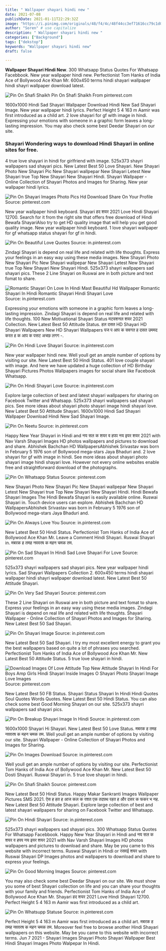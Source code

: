 ```yaml
---
title: " Wallpaper shayari hindi new "
date: 2021-07-08
publishDate: 2021-01-11T22:29:32Z
image: "https://i.pinimg.com/originals/48/f4/4c/48f44cc3ef71616cc79c1d05c4cc698b.jpg"
author: "Soren" # use capitalize
description: " Wallpaper shayari hindi new "
categories: ["Background"]
tags: ["dekstop"]
keywords: "Wallpaper shayari hindi new"
draft: false

---
```



**Wallpaper Shayari Hindi New**. 300 Whatsapp Status Quotes For Whatsapp Facebbook. New year wallpaper hindi new. Perfectionist Tom Hanks of India Ace of Bollywood Ace Khan Mr. 600x450 terms hindi shayari wallpaper hindi shayri wallpaper download latest.

![Pin On Shafi Shaikh](https://i.pinimg.com/originals/75/81/35/7581351c3ad789a0aa57eb7683765c7c.jpg "Pin On Shafi Shaikh")
Pin On Shafi Shaikh From pinterest.com


1600x1000 Hindi Sad Shayari Wallpaper Download Hindi New Sad Shayari Image. New year wallpaper hindi lyrics. Perfect Height 5 4 163 m Aamir was first introduced as a child art. 2 love shayari for gf with image in hindi. Expressing your emotions with someone in a graphic form leaves a long-lasting impression. You may also check some best Deedar Shayari on our site.

### Shayari Wondering ways to download Hindi Shayari in online sites for free.

4 true love shayari in hindi for girlfriend with image. 525x373 shayri wallpapers sad shayari pics. New Latest Best 50 Love Shayari. New Shayari Photo New Shayari Pic New Shayari wallpepar New Shayari Letest New Shayari true Top New Shayari New Shayari Hindi. Shayari Wallpaper - Online Collection of Shayari Photos and Images for Sharing. New year wallpaper hindi lyrics.


![Pin On Shayari Images Photo Pics Hd Download Share On Your Profile](https://i.pinimg.com/474x/b3/ef/c1/b3efc108fc56b863ea34f40683e2adb4.jpg "Pin On Shayari Images Photo Pics Hd Download Share On Your Profile")
Source: pinterest.com

New year wallpaper hindi keyboard. Shayari हद शयर 2021 Love Hindi Shayari 12700. Search for it from the right site that offers free download of Hindi Bewafa ShayariAlso try to get HD quality image that will help you get good quality image. New year wallpaper hindi keyboard. 1 love shayari wallpaper for gf whatsapp status shayari for gf in hindi.

![Pin On Beautiful Love Quotes](https://i.pinimg.com/originals/2e/0d/f1/2e0df1bcf3394e1afb08e466319375ed.jpg "Pin On Beautiful Love Quotes")
Source: in.pinterest.com

Zindagi Shayari is depend on real life and related with life thoughts. Express your feelings in an easy way using these media images. New Shayari Photo New Shayari Pic New Shayari wallpepar New Shayari Letest New Shayari true Top New Shayari New Shayari Hindi. 525x373 shayri wallpapers sad shayari pics. These 2 Line Shayari on Ruswai are in both picture and text fomat to share.

![Romantic Shayari On Love In Hindi Mast Beautiful Hd Wallpaper Romantic Shayari In Hindi Romantic Shayari Hindi Shayari Love](https://i.pinimg.com/736x/e1/8b/4d/e18b4d4bd1ed143b56998fa7dbb63ed3.jpg "Romantic Shayari On Love In Hindi Mast Beautiful Hd Wallpaper Romantic Shayari In Hindi Romantic Shayari Hindi Shayari Love")
Source: in.pinterest.com

Expressing your emotions with someone in a graphic form leaves a long-lasting impression. Zindagi Shayari is depend on real life and related with life thoughts. 100 New Motivational Shayari Status मटवशनल शयर 2021 Collection. New Latest Best 50 Attitude Status. हल दसत HD Shayari HD Shayari Wallpapers New HD Shayari Wallpapers पज प आप क सवगत ह दसत उममद करत ह क आप क पसट अचछ लगग -.

![Pin On Hindi Love Shayari](https://i.pinimg.com/474x/c7/fd/df/c7fddfc0c8d55128d81ee61726ff7a7b.jpg "Pin On Hindi Love Shayari")
Source: in.pinterest.com

New year wallpaper hindi new. Well youll get an ample number of options by visiting our site. New Latest Best 50 Hindi Status. 401 love couple shayari with image. And here we have updated a huge collection of HD Birthday Shayari Pictures Photos Wallpapers images for social share like Facebook Whatsapp.

![Pin On Hindi Shayari Love](https://i.pinimg.com/236x/f6/d9/5a/f6d95ac1e63c86e8959c54d5fde0a601.jpg "Pin On Hindi Shayari Love")
Source: in.pinterest.com

Explore large collection of best and latest shayari wallpapers for sharing on Facebook Twitter and Whatsapp. 525x373 shayri wallpapers sad shayari pics. See more ideas about shayari photo shayari image hindi shayari love. New Latest Best 50 Attitude Shayari. 1600x1000 Hindi Sad Shayari Wallpaper Download Hindi New Sad Shayari Image.

![Pin On Neetu](https://i.pinimg.com/originals/e6/f6/aa/e6f6aa3743af9c2a9d483d1a601410b4.jpg "Pin On Neetu")
Source: in.pinterest.com

Happy New Year Shayari in Hindi and नय सल क शयर व हपप नय इयर शयर 2021 with Nav Varsh Shayari Images HD photos wallpapers and pictures to download and share. Abhishek Bachchan HD WallpapersAbhishek Srivastav was born in February 5 1976 son of Bollywood mega-stars Jaya Bhaduri and. 2 love shayari for gf with image in hindi. See more ideas about shayari photo shayari image hindi shayari love. However not every online websites enable free and straightforward download of the photographs.

![Pin On Whatsapp Status](https://i.pinimg.com/236x/d7/83/97/d78397242fa96aad1d9568f56bc0e172.jpg "Pin On Whatsapp Status")
Source: pinterest.com

New Shayari Photo New Shayari Pic New Shayari wallpepar New Shayari Letest New Shayari true Top New Shayari New Shayari Hindi. Hindi Bewafa Shayari Images The Hindi Bewafa Shayari is easily available online. Ruswai Shayari in. Touch device users can explore. Abhishek Bachchan HD WallpapersAbhishek Srivastav was born in February 5 1976 son of Bollywood mega-stars Jaya Bhaduri and.

![Pin On Always Love You](https://i.pinimg.com/originals/cf/37/43/cf37430408a5a04b1adc40f4e130dac0.jpg "Pin On Always Love You")
Source: in.pinterest.com

New Latest Best 50 Hindi Status. Perfectionist Tom Hanks of India Ace of Bollywood Ace Khan Mr. Leave a Comment Hindi Shayari. Ruswai Shayari in. मबरक ह तमह नववरष क महन चमक तम.

![Pin On Sad Shayari In Hindi Sad Love Shayari For Love](https://i.pinimg.com/originals/64/b5/01/64b501e5d0d19a290908fa9ab0b8d6e0.jpg "Pin On Sad Shayari In Hindi Sad Love Shayari For Love")
Source: pinterest.com

525x373 shayri wallpapers sad shayari pics. New year wallpaper hindi lyrics. Sad Shayari Wallpapers Collection 2. 600x450 terms hindi shayari wallpaper hindi shayri wallpaper download latest. New Latest Best 50 Attitude Shayari.

![Pin On Very Sad Shayari](https://i.pinimg.com/originals/7a/f0/9b/7af09b925c77b8166d6efdd6af356aa8.jpg "Pin On Very Sad Shayari")
Source: pinterest.com

These 2 Line Shayari on Ruswai are in both picture and text fomat to share. Express your feelings in an easy way using these media images. Zindagi Shayari is depend on real life and related with life thoughts. Shayari Wallpaper - Online Collection of Shayari Photos and Images for Sharing. New Latest Best 50 Sad Shayari.

![Pin On Shayari Image](https://i.pinimg.com/736x/67/7a/b1/677ab1b98b92f328ab453fc63273590c.jpg "Pin On Shayari Image")
Source: in.pinterest.com

New Latest Best 50 Sad Shayari. I try my most excellent energy to grant you the best wallpapers based on quite a lot of phrases you searched. Perfectionist Tom Hanks of India Ace of Bollywood Ace Khan Mr. New Latest Best 50 Attitude Status. 5 true love shayari in hindi.

![Download Images Of Love Attitude Top New Attitude Shayari In Hindi For Boys Amp Girls Hindi Shayari Inside Images O Shayari Photo Shayari Image Love Images](https://i.pinimg.com/originals/53/d7/99/53d799cff1ef8f6722ba2b30ee24d37c.jpg "Download Images Of Love Attitude Top New Attitude Shayari In Hindi For Boys Amp Girls Hindi Shayari Inside Images O Shayari Photo Shayari Image Love Images")
Source: pinterest.com

New Latest Best 50 FB Status. Shayari Status Shayari In Hindi Hindi Quotes Soul Quotes Words Quotes. New Latest Best 50 Hindi Status. You can also check some best Good Morning Shayari on our site. 525x373 shayri wallpapers sad shayari pics.

![Pin On Breakup Shayari Image In Hindi](https://i.pinimg.com/originals/44/5a/12/445a12499b777ca09dfbd249a8f83e5c.jpg "Pin On Breakup Shayari Image In Hindi")
Source: in.pinterest.com

1600x1000 Shayari Hi Shayari. New Latest Best 50 Love Status. मबरक ह तमह नववरष क महन चमक तम. Well youll get an ample number of options by visiting our site. Shayari Wallpaper - Online Collection of Shayari Photos and Images for Sharing.

![Pin On Images Download](https://i.pinimg.com/236x/e6/59/a1/e659a11ba3b2f852fa3fc0f17e5f21e2.jpg "Pin On Images Download")
Source: in.pinterest.com

Well youll get an ample number of options by visiting our site. Perfectionist Tom Hanks of India Ace of Bollywood Ace Khan Mr. New Latest Best 50 Dosti Shayari. Ruswai Shayari in. 5 true love shayari in hindi.

![Pin On Shafi Shaikh](https://i.pinimg.com/originals/75/81/35/7581351c3ad789a0aa57eb7683765c7c.jpg "Pin On Shafi Shaikh")
Source: pinterest.com

New Latest Best 50 Hindi Status. Happy Makar Sankranti Images Wallpaper Pictures SMS 2021. ऐस ह हत ह आज कल क रशत एक तदपथ रहत ह और दसर क फकर भ नह. New Latest Best 50 Attitude Shayari. Explore large collection of best and latest shayari wallpapers for sharing on Facebook Twitter and Whatsapp.

![Pin On Hindi Shayari](https://i.pinimg.com/originals/de/05/76/de0576234e9b394a5429d92fd7850352.jpg "Pin On Hindi Shayari")
Source: in.pinterest.com

525x373 shayri wallpapers sad shayari pics. 300 Whatsapp Status Quotes For Whatsapp Facebbook. Happy New Year Shayari in Hindi and नय सल क शयर व हपप नय इयर शयर 2021 with Nav Varsh Shayari Images HD photos wallpapers and pictures to download and share. May be you came to this website with incorrect terms. Ruswai Shayari in Hindi or रसवई शयर with Ruswai Shayari DP Images photos and wallpapers to download and share to express your feelings.

![Pin On Good Morning Images](https://i.pinimg.com/originals/85/54/87/855487e4ec4d76752422e9f7d3d2830c.jpg "Pin On Good Morning Images")
Source: pinterest.com

You may also check some best Deedar Shayari on our site. We must show you some of best Shayari collection on life and you can share your thoughts with your family and friends. Perfectionist Tom Hanks of India Ace of Bollywood Ace Khan Mr. Shayari हद शयर 2021 Love Hindi Shayari 12700. Perfect Height 5 4 163 m Aamir was first introduced as a child art.

![Pin On Whatsupp Statuse](https://i.pinimg.com/originals/48/f4/4c/48f44cc3ef71616cc79c1d05c4cc698b.jpg "Pin On Whatsupp Statuse")
Source: in.pinterest.com

Perfect Height 5 4 163 m Aamir was first introduced as a child art. मबरक ह तमह नववरष क महन चमक तम. Moreover feel free to browse another Hindi Shayari wallpapers on this website. May be you came to this website with incorrect terms. Jun 7 2021 - Shayari Images Shayari Photo Shayari Wallpaper Best Hindi Shayari Images Photo Walpepar In Hindi.

